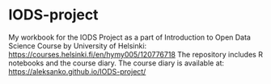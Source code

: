 # IODS-project
My workbook for the IODS Project as a part of Introduction to Open Data Science Course by University of Helsinki:
https://courses.helsinki.fi/en/hymy005/120776718
The repository includes R notebooks and the course diary. The course diary is available at:
https://aleksanko.github.io/IODS-project/
